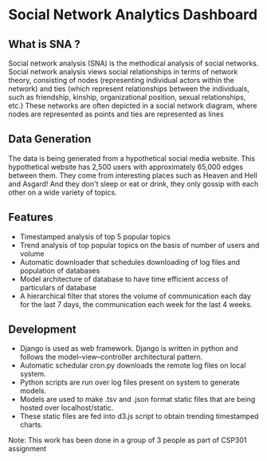 Social Network Analytics Dashboard
==================================



## What is SNA ?

Social network analysis (SNA) is the methodical analysis of social networks. Social network analysis views social relationships in terms of network theory, consisting of nodes (representing individual actors within the network) and ties (which represent relationships between the individuals, such as friendship, kinship, organizational position, sexual relationships, etc.) These networks are often depicted in a social network diagram, where nodes are represented as points and ties are represented as lines

## Data Generation

The data is being generated from a hypothetical social media website. This hypothetical website has 2,500 users with approximately 65,000 edges between them. They come from interesting places such as Heaven and Hell and Asgard! And they don't sleep or eat or drink, they only gossip with each other on a wide variety of topics.

## Features

* Timestamped analysis of top 5 popular topics
* Trend analysis of top popular topics on the basis of number of users and volume
* Automatic downloader that schedules downloading of log files and population of databases
* Model architecture of database to have time efficient access of particulars of database
* A hierarchical filter that stores the volume of communication each day for the last 7 days, the communication each week for the last 4 weeks.


## Development

* Django is used as web framework. Django is written in python and follows the model–view–controller architectural pattern.
* Automatic schedular cron.py downloads the remote log files on local system.
* Python scripts are run over log files present on system to generate models.
* Models are used to make .tsv and .json format static files that are being hosted over localhost/static.
* These static files are fed into d3.js script to obtain trending timestamped charts.

Note: This work has been done in a group of 3 people as part of CSP301 assignment
